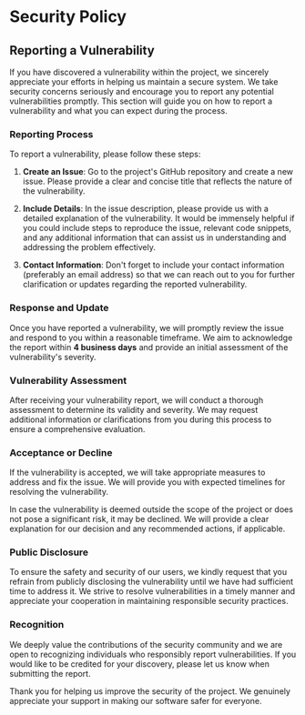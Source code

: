 # Security Policy

## Reporting a Vulnerability

If you have discovered a vulnerability within the project, we sincerely appreciate your efforts in helping us maintain a secure system. We take security concerns seriously and encourage you to report any potential vulnerabilities promptly. This section will guide you on how to report a vulnerability and what you can expect during the process.

### Reporting Process

To report a vulnerability, please follow these steps:

1. **Create an Issue**: Go to the project's GitHub repository and create a new issue. Please provide a clear and concise title that reflects the nature of the vulnerability.

2. **Include Details**: In the issue description, please provide us with a detailed explanation of the vulnerability. It would be immensely helpful if you could include steps to reproduce the issue, relevant code snippets, and any additional information that can assist us in understanding and addressing the problem effectively.

3. **Contact Information**: Don't forget to include your contact information (preferably an email address) so that we can reach out to you for further clarification or updates regarding the reported vulnerability.

### Response and Update

Once you have reported a vulnerability, we will promptly review the issue and respond to you within a reasonable timeframe. We aim to acknowledge the report within **4 business days** and provide an initial assessment of the vulnerability's severity.

### Vulnerability Assessment

After receiving your vulnerability report, we will conduct a thorough assessment to determine its validity and severity. We may request additional information or clarifications from you during this process to ensure a comprehensive evaluation.

### Acceptance or Decline

If the vulnerability is accepted, we will take appropriate measures to address and fix the issue. We will provide you with expected timelines for resolving the vulnerability.

In case the vulnerability is deemed outside the scope of the project or does not pose a significant risk, it may be declined. We will provide a clear explanation for our decision and any recommended actions, if applicable.

### Public Disclosure

To ensure the safety and security of our users, we kindly request that you refrain from publicly disclosing the vulnerability until we have had sufficient time to address it. We strive to resolve vulnerabilities in a timely manner and appreciate your cooperation in maintaining responsible security practices.

### Recognition

We deeply value the contributions of the security community and we are open to recognizing individuals who responsibly report vulnerabilities. If you would like to be credited for your discovery, please let us know when submitting the report.

Thank you for helping us improve the security of the project. We genuinely appreciate your support in making our software safer for everyone.
